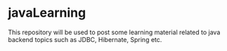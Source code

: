 # javaLearning
This repository will be used to post some learning material related to java backend topics such as JDBC, Hibernate, Spring etc.
